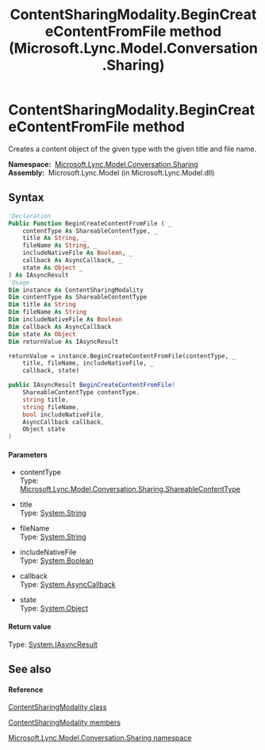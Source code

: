 ﻿---
title: ContentSharingModality.BeginCreateContentFromFile method  (Microsoft.Lync.Model.Conversation.Sharing)
TOCTitle: 'BeginCreateContentFromFile method '
ms:assetid: M:Microsoft.Lync.Model.Conversation.Sharing.ContentSharingModality.BeginCreateContentFromFile(Microsoft.Lync.Model.Conversation.Sharing.ShareableContentType,System.String,System.String,System.Boolean,System.AsyncCallback,System.Object)_DI_3_UC_OCS14MrefLyncWPF
ms:mtpsurl: https://msdn.microsoft.com/en-us/library/microsoft.lync.model.conversation.sharing.contentsharingmodality.begincreatecontentfromfile(v=office.15)
ms:contentKeyID: 48598790
ms.date: 07/28/2014
mtps_version: v=office.15
f1_keywords:
- Microsoft.Lync.Model.Conversation.Sharing.ContentSharingModality.BeginCreateContentFromFile
dev_langs:
- CSharp
- JScript
- VB
- other
---

# ContentSharingModality.BeginCreateContentFromFile method

Creates a content object of the given type with the given title and file name.

**Namespace:**  [Microsoft.Lync.Model.Conversation.Sharing](microsoft-lync-model-conversation-sharing-namespace_2.md)  
**Assembly:**  Microsoft.Lync.Model (in Microsoft.Lync.Model.dll)

## Syntax

``` vb
'Declaration
Public Function BeginCreateContentFromFile ( _
    contentType As ShareableContentType, _
    title As String, _
    fileName As String, _
    includeNativeFile As Boolean, _
    callback As AsyncCallback, _
    state As Object _
) As IAsyncResult
'Usage
Dim instance As ContentSharingModality
Dim contentType As ShareableContentType
Dim title As String
Dim fileName As String
Dim includeNativeFile As Boolean
Dim callback As AsyncCallback
Dim state As Object
Dim returnValue As IAsyncResult

returnValue = instance.BeginCreateContentFromFile(contentType, _
    title, fileName, includeNativeFile, _
    callback, state)
```

``` csharp
public IAsyncResult BeginCreateContentFromFile(
    ShareableContentType contentType,
    string title,
    string fileName,
    bool includeNativeFile,
    AsyncCallback callback,
    Object state
)
```

#### Parameters

  - contentType  
    Type: [Microsoft.Lync.Model.Conversation.Sharing.ShareableContentType](shareablecontenttype-enumeration-microsoft-lync-model-conversation-sharing_2.md)  

<!-- end list -->

  - title  
    Type: [System.String](http://msdn2.microsoft.com/en-us/library/s1wwdcbf)  

<!-- end list -->

  - fileName  
    Type: [System.String](http://msdn2.microsoft.com/en-us/library/s1wwdcbf)  

<!-- end list -->

  - includeNativeFile  
    Type: [System.Boolean](http://msdn2.microsoft.com/en-us/library/a28wyd50)  

<!-- end list -->

  - callback  
    Type: [System.AsyncCallback](http://msdn2.microsoft.com/en-us/library/ckbe7yh5)  

<!-- end list -->

  - state  
    Type: [System.Object](http://msdn2.microsoft.com/en-us/library/e5kfa45b)  

#### Return value

Type: [System.IAsyncResult](http://msdn2.microsoft.com/en-us/library/ft8a6455)  

## See also

#### Reference

[ContentSharingModality class](contentsharingmodality-class-microsoft-lync-model-conversation-sharing_2.md)

[ContentSharingModality members](contentsharingmodality-members-microsoft-lync-model-conversation-sharing_2.md)

[Microsoft.Lync.Model.Conversation.Sharing namespace](microsoft-lync-model-conversation-sharing-namespace_2.md)

